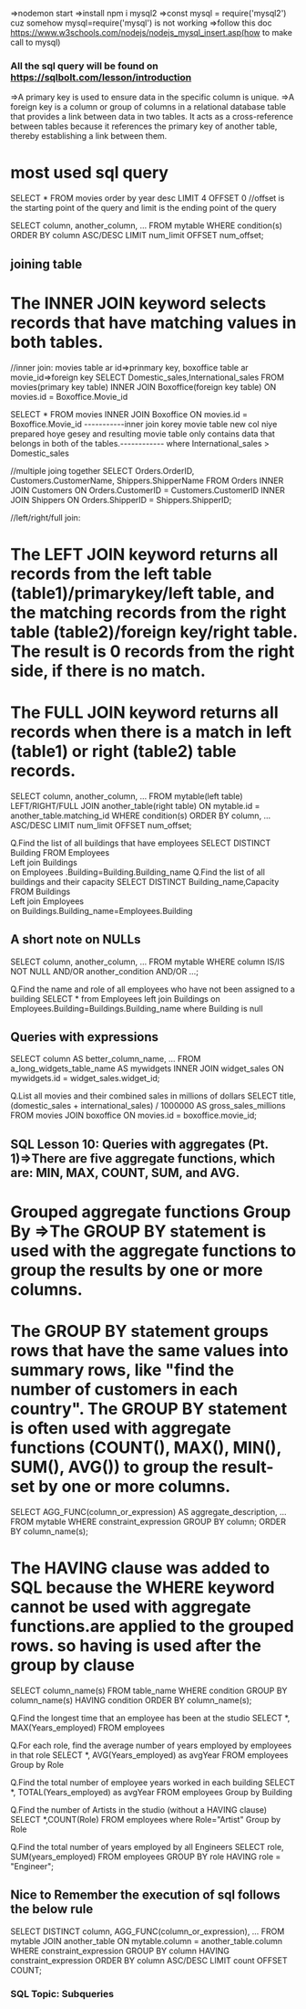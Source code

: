 =>nodemon start
=>install npm i mysql2 
=>const mysql = require('mysql2')
cuz somehow mysql=require('mysql') is not working
=>follow this doc https://www.w3schools.com/nodejs/nodejs_mysql_insert.asp(how to make call to mysql)

### All the sql query will be found on https://sqlbolt.com/lesson/introduction
=>A primary key is used to ensure data in the specific column is unique. 
=>A foreign key is a column or group of columns in a relational database table that provides a link between data in two tables. It acts as a cross-reference between tables because it references the primary key of another table, thereby establishing a link between them.
# most used sql query
SELECT * FROM movies 
order by year desc
LIMIT 4 OFFSET 0     //offset is the starting point of the query and limit is the ending point of the query

SELECT column, another_column, …
FROM mytable
WHERE condition(s)
ORDER BY column ASC/DESC
LIMIT num_limit OFFSET num_offset;

## joining table

# The INNER JOIN keyword selects records that have matching values in both tables.
//inner join: movies table ar id=>prinmary key, boxoffice table ar movie_id=>foreign key
SELECT Domestic_sales,International_sales FROM movies(primary key table)
INNER JOIN Boxoffice(foreign key table) 
ON movies.id = Boxoffice.Movie_id

SELECT * FROM movies
INNER JOIN Boxoffice 
ON movies.id = Boxoffice.Movie_id
-----------inner join korey movie table new col niye prepared hoye gesey and  resulting movie table only contains data that belongs in both of the tables.------------
where International_sales > Domestic_sales

//multiple joing together
SELECT Orders.OrderID, Customers.CustomerName, Shippers.ShipperName
FROM Orders
INNER JOIN Customers ON Orders.CustomerID = Customers.CustomerID
INNER JOIN Shippers ON Orders.ShipperID = Shippers.ShipperID;

//left/right/full join:
# The LEFT JOIN keyword returns all records from the left table (table1)/primarykey/left table, and the matching records from the right table (table2)/foreign key/right table. The result is 0 records from the right side, if there is no match.
# The FULL JOIN keyword returns all records when there is a match in left (table1) or right (table2) table records.
SELECT column, another_column, …
FROM mytable(left table)
LEFT/RIGHT/FULL JOIN another_table(right table) 
ON mytable.id = another_table.matching_id
WHERE condition(s)
ORDER BY column, … ASC/DESC
LIMIT num_limit OFFSET num_offset;

Q.Find the list of all buildings that have employees 
SELECT DISTINCT Building FROM Employees  
Left join Buildings   
on Employees .Building=Building.Building_name
Q.Find the list of all buildings and their capacity
SELECT DISTINCT Building_name,Capacity FROM Buildings   
Left join Employees    
on Buildings.Building_name=Employees.Building

##  A short note on NULLs
SELECT column, another_column, …
FROM mytable
WHERE column IS/IS NOT NULL
AND/OR another_condition
AND/OR …;

Q.Find the name and role of all employees who have not been assigned to a building 
SELECT * from Employees 
left join Buildings 
on Employees.Building=Buildings.Building_name
where Building is null

## Queries with expressions
SELECT column AS better_column_name, …
FROM a_long_widgets_table_name AS mywidgets
INNER JOIN widget_sales
  ON mywidgets.id = widget_sales.widget_id;

Q.List all movies and their combined sales in millions of dollars 
SELECT title, (domestic_sales + international_sales) / 1000000 AS gross_sales_millions
FROM movies
  JOIN boxoffice
    ON movies.id = boxoffice.movie_id;

## SQL Lesson 10: Queries with aggregates (Pt. 1)=>There are five aggregate functions, which are: MIN, MAX, COUNT, SUM, and AVG.

# Grouped aggregate functions Group By  =>The GROUP BY statement is used with the aggregate functions to group the results by one or more columns.
# The GROUP BY statement groups rows that have the same values into summary rows, like "find the number of customers in each country". The GROUP BY statement is often used with aggregate functions (COUNT(), MAX(), MIN(), SUM(), AVG()) to group the result-set by one or more columns.

SELECT AGG_FUNC(column_or_expression) AS aggregate_description, …
FROM mytable
WHERE constraint_expression
GROUP BY column;
ORDER BY column_name(s);

# The HAVING clause was added to SQL because the WHERE keyword cannot be used with aggregate functions.are applied to the grouped rows. so having is used after the group by clause
SELECT column_name(s)
FROM table_name
WHERE condition
GROUP BY column_name(s)
HAVING condition
ORDER BY column_name(s);

Q.Find the longest time that an employee has been at the studio 
SELECT *, MAX(Years_employed) FROM employees

Q.For each role, find the average number of years employed by employees in that role 
SELECT *, AVG(Years_employed) as avgYear FROM employees
Group by Role

Q.Find the total number of employee years worked in each building
SELECT *, TOTAL(Years_employed) as avgYear FROM employees
Group by Building

Q.Find the number of Artists in the studio (without a HAVING clause) 
SELECT *,COUNT(Role) FROM employees
where Role="Artist"
Group by Role

Q.Find the total number of years employed by all Engineers 
SELECT role, SUM(years_employed)
FROM employees
GROUP BY role
HAVING role = "Engineer";

## Nice to Remember the execution of sql follows the below rule
SELECT DISTINCT column, AGG_FUNC(column_or_expression), …
FROM mytable
    JOIN another_table
      ON mytable.column = another_table.column
    WHERE constraint_expression
    GROUP BY column
    HAVING constraint_expression
    ORDER BY column ASC/DESC
    LIMIT count OFFSET COUNT;


### SQL Topic: Subqueries    

